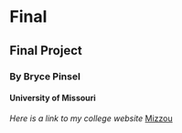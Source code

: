 # Final
## Final Project
### By Bryce Pinsel
#### University of Missouri
*Here is a link to my college website*
[Mizzou](https://missouri.edu/)
